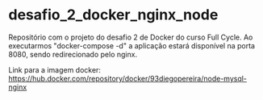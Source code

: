 # desafio_2_docker_nginx_node
Repositório com o projeto do desafio 2 de Docker do curso Full Cycle.
Ao executarmos "docker-compose -d" a aplicação estará disponível na porta 8080, sendo redirecionado pelo nginx.

Link para a imagem docker:
https://hub.docker.com/repository/docker/93diegopereira/node-mysql-nginx
